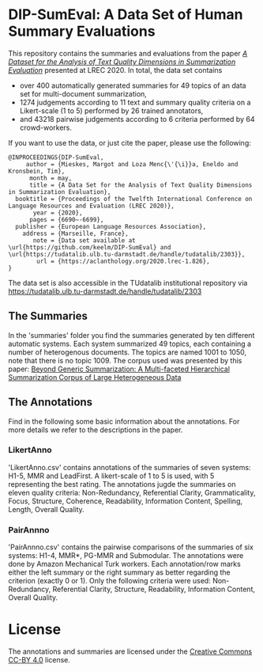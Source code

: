 # DIP-SumEval: A Data Set of Human Summary Evaluations
This repository contains the summaries and evaluations from the paper _[A Dataset for the Analysis of Text Quality Dimensions in Summarization Evaluation](https://ke-tud.github.io/bibtex/publications/show/3200)_ presented at LREC 2020. 
In total, the data set contains 
* over 400 automatically generated summaries for 49 topics of an data set for multi-document summarization,
* 1274 judgements according to 11 text and summary quality criteria on a Likert-scale (1 to 5) performed by 26 trained annotators, 
* and 43218 pairwise judgements according to 6 criteria performed by 64 crowd-workers.

If you want to use the data, or just cite the paper, please use the following:
```
@INPROCEEDINGS{DIP-SumEval,
     author = {Mieskes, Margot and Loza Menc{\'{\i}}a, Eneldo and Kronsbein, Tim},
      month = may,
      title = {A Data Set for the Analysis of Text Quality Dimensions in Summarization Evaluation},
  booktitle = {Proceedings of the Twelfth International Conference on Language Resources and Evaluation (LREC 2020)},
       year = {2020},
      pages = {6690–-6699},
  publisher = {European Language Resources Association},
    address = {Marseille, France},
       note = {Data set available at \url{https://github.com/keelm/DIP-SumEval} and \url{https://tudatalib.ulb.tu-darmstadt.de/handle/tudatalib/2303}},
        url = {https://aclanthology.org/2020.lrec-1.826},
}
``` 

The data set is also accessible in the TUdatalib  institutional repository via https://tudatalib.ulb.tu-darmstadt.de/handle/tudatalib/2303

## The Summaries
In the 'summaries' folder you find the summaries generated by ten different automatic systems. Each system summarized 49 topics, each containing a number of heterogenous documents. The topics are named 1001 to 1050, note that there is no topic 1009. The corpus used was presented by this paper: [Beyond Generic Summarization: A Multi-faceted Hierarchical Summarization Corpus of Large Heterogeneous Data](http://www.lrec-conf.org/proceedings/lrec2018/pdf/252.pdf)

## The Annotations
Find in the following some basic information about the annotations. For more details we refer to the descriptions in the paper.

### LikertAnno 
'LikertAnno.csv' contains annotations of the summaries of seven systems: H1-5, MMR and LeadFirst. A likert-scale of 1 to 5 is used, with 5 representing the best rating. The annotations jugde the summaries on eleven quality criteria: 
Non-Redundancy,
Referential Clarity,
Grammaticality,
Focus,
Structure,
Coherence,
Readability,
Information Content,
Spelling,
Length,
Overall Quality.

### PairAnnno
'PairAnnno.csv' contains the pairwise comparisons of the summaries of six systems: H1-4, MMR\*, PG-MMR and Submodular. The annotations were done by Amazon Mechanical Turk workers. Each annotation/row marks either the left summary or the right summary as better regarding the criterion (exactly 0 or 1).
Only the following criteria were used:
Non-Redundancy,
Referential Clarity,
Structure,
Readability,
Information Content,
Overall Quality.

# License
The annotations and summaries are licensed under the [Creative Commons CC-BY 4.0](https://creativecommons.org/licenses/by/4.0/) license.
